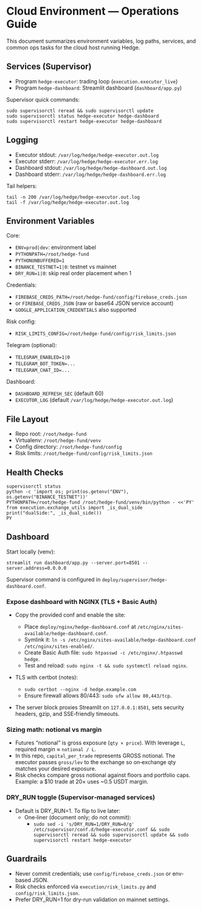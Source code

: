 # Cloud Environment — Operations Guide

This document summarizes environment variables, log paths, services, and common ops tasks for the cloud host running Hedge.

## Services (Supervisor)
- Program `hedge-executor`: trading loop (`execution.executor_live`)
- Program `hedge-dashboard`: Streamlit dashboard (`dashboard/app.py`)

Supervisor quick commands:
```
sudo supervisorctl reread && sudo supervisorctl update
sudo supervisorctl status hedge-executor hedge-dashboard
sudo supervisorctl restart hedge-executor hedge-dashboard
```

## Logging
- Executor stdout: `/var/log/hedge/hedge-executor.out.log`
- Executor stderr: `/var/log/hedge/hedge-executor.err.log`
- Dashboard stdout: `/var/log/hedge/hedge-dashboard.out.log`
- Dashboard stderr: `/var/log/hedge/hedge-dashboard.err.log`

Tail helpers:
```
tail -n 200 /var/log/hedge/hedge-executor.out.log
tail -f /var/log/hedge/hedge-executor.out.log
```

## Environment Variables
Core:
- `ENV=prod|dev`: environment label
- `PYTHONPATH=/root/hedge-fund`
- `PYTHONUNBUFFERED=1`
- `BINANCE_TESTNET=1|0`: testnet vs mainnet
- `DRY_RUN=1|0`: skip real order placement when 1

Credentials:
- `FIREBASE_CREDS_PATH=/root/hedge-fund/config/firebase_creds.json`
- or `FIREBASE_CREDS_JSON` (raw or base64 JSON service account)
- `GOOGLE_APPLICATION_CREDENTIALS` also supported

Risk config:
- `RISK_LIMITS_CONFIG=/root/hedge-fund/config/risk_limits.json`

Telegram (optional):
- `TELEGRAM_ENABLED=1|0`
- `TELEGRAM_BOT_TOKEN=...`
- `TELEGRAM_CHAT_ID=...`

Dashboard:
- `DASHBOARD_REFRESH_SEC` (default 60)
- `EXECUTOR_LOG` (default `/var/log/hedge/hedge-executor.out.log`)

## File Layout
- Repo root: `/root/hedge-fund`
- Virtualenv: `/root/hedge-fund/venv`
- Config directory: `/root/hedge-fund/config`
- Risk limits: `/root/hedge-fund/config/risk_limits.json`

## Health Checks
```
supervisorctl status
python -c 'import os; print(os.getenv("ENV"), os.getenv("BINANCE_TESTNET"))'
PYTHONPATH=/root/hedge-fund /root/hedge-fund/venv/bin/python - <<'PY'
from execution.exchange_utils import _is_dual_side
print("dualSide:", _is_dual_side())
PY
```

## Dashboard
Start locally (venv):
```
streamlit run dashboard/app.py --server.port=8501 --server.address=0.0.0.0
```
Supervisor command is configured in `deploy/supervisor/hedge-dashboard.conf`.

### Expose dashboard with NGINX (TLS + Basic Auth)

- Copy the provided conf and enable the site:
  - Place `deploy/nginx/hedge-dashboard.conf` at `/etc/nginx/sites-available/hedge-dashboard.conf`.
  - Symlink it: `ln -s /etc/nginx/sites-available/hedge-dashboard.conf /etc/nginx/sites-enabled/`.
  - Create Basic Auth file: `sudo htpasswd -c /etc/nginx/.htpasswd hedge`.
  - Test and reload: `sudo nginx -t && sudo systemctl reload nginx`.

- TLS with certbot (notes):
  - `sudo certbot --nginx -d hedge.example.com`
  - Ensure firewall allows 80/443: `sudo ufw allow 80,443/tcp`.

- The server block proxies Streamlit on `127.0.0.1:8501`, sets security headers, gzip, and SSE‑friendly timeouts.

### Sizing math: notional vs margin

- Futures “notional” is gross exposure (`qty × price`). With leverage `L`, required margin ≈ `notional / L`.
- In this repo, `capital_per_trade` represents GROSS notional. The executor passes `gross/lev` to the exchange so on‑exchange qty matches your desired exposure.
- Risk checks compare gross notional against floors and portfolio caps. Example: a $10 trade at 20× uses ~0.5 USDT margin.

### DRY_RUN toggle (Supervisor‑managed services)

- Default is DRY_RUN=1. To flip to live later:
  - One‑liner (document only; do not commit):
    - `sudo sed -i 's/DRY_RUN=1/DRY_RUN=0/g' /etc/supervisor/conf.d/hedge-executor.conf && sudo supervisorctl reread && sudo supervisorctl update && sudo supervisorctl restart hedge-executor`

## Guardrails
- Never commit credentials; use `config/firebase_creds.json` or env-based JSON.
- Risk checks enforced via `execution/risk_limits.py` and `config/risk_limits.json`.
- Prefer DRY_RUN=1 for dry-run validation on mainnet settings.
